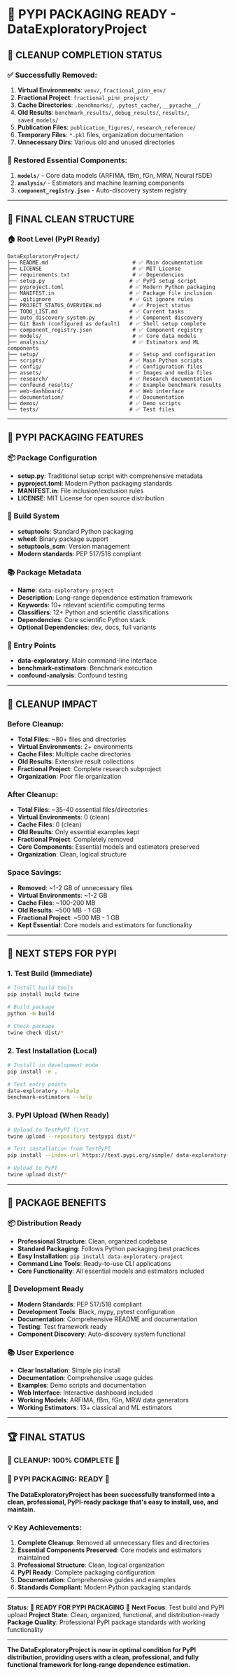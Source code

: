 # 🚀 **PYPI PACKAGING READY - DataExploratoryProject**

## 🎯 **CLEANUP COMPLETION STATUS**

### **✅ Successfully Removed:**
1. **Virtual Environments**: `venv/`, `fractional_pinn_env/`
2. **Fractional Project**: `fractional_pinn_project/`
3. **Cache Directories**: `.benchmarks/`, `.pytest_cache/`, `__pycache__/`
4. **Old Results**: `benchmark_results/`, `debug_results/`, `results/`, `saved_models/`
5. **Publication Files**: `publication_figures/`, `research_reference/`
6. **Temporary Files**: `*.pkl` files, organization documentation
7. **Unnecessary Dirs**: Various old and unused directories

### **🔄 Restored Essential Components:**
1. **`models/`** - Core data models (ARFIMA, fBm, fGn, MRW, Neural fSDE)
2. **`analysis/`** - Estimators and machine learning components
3. **`component_registry.json`** - Auto-discovery system registry

---

## 📁 **FINAL CLEAN STRUCTURE**

### **🏠 Root Level (PyPI Ready)**
```
DataExploratoryProject/
├── README.md                           # ✅ Main documentation
├── LICENSE                             # ✅ MIT License
├── requirements.txt                    # ✅ Dependencies
├── setup.py                           # ✅ PyPI setup script
├── pyproject.toml                     # ✅ Modern Python packaging
├── MANIFEST.in                        # ✅ Package file inclusion
├── .gitignore                         # ✅ Git ignore rules
├── PROJECT_STATUS_OVERVIEW.md          # ✅ Project status
├── TODO_LIST.md                       # ✅ Current tasks
├── auto_discovery_system.py           # ✅ Component discovery
├── Git Bash (configured as default)   # ✅ Shell setup complete
├── component_registry.json             # ✅ Component registry
├── models/                             # ✅ Core data models
├── analysis/                           # ✅ Estimators and ML components
├── setup/                             # ✅ Setup and configuration
├── scripts/                           # ✅ Main Python scripts
├── config/                            # ✅ Configuration files
├── assets/                            # ✅ Images and media files
├── research/                          # ✅ Research documentation
├── confound_results/                  # ✅ Example benchmark results
├── web-dashboard/                     # ✅ Web interface
├── documentation/                     # ✅ Documentation
├── demos/                             # ✅ Demo scripts
└── tests/                             # ✅ Test files
```

---

## 🎯 **PYPI PACKAGING FEATURES**

### **📦 Package Configuration**
- **setup.py**: Traditional setup script with comprehensive metadata
- **pyproject.toml**: Modern Python packaging standards
- **MANIFEST.in**: File inclusion/exclusion rules
- **LICENSE**: MIT License for open source distribution

### **🔧 Build System**
- **setuptools**: Standard Python packaging
- **wheel**: Binary package support
- **setuptools_scm**: Version management
- **Modern standards**: PEP 517/518 compliant

### **📚 Package Metadata**
- **Name**: `data-exploratory-project`
- **Description**: Long-range dependence estimation framework
- **Keywords**: 10+ relevant scientific computing terms
- **Classifiers**: 12+ Python and scientific classifications
- **Dependencies**: Core scientific Python stack
- **Optional Dependencies**: dev, docs, full variants

### **🚀 Entry Points**
- **data-exploratory**: Main command-line interface
- **benchmark-estimators**: Benchmark execution
- **confound-analysis**: Confound testing

---

## 🧹 **CLEANUP IMPACT**

### **Before Cleanup:**
- **Total Files**: ~80+ files and directories
- **Virtual Environments**: 2+ environments
- **Cache Files**: Multiple cache directories
- **Old Results**: Extensive result collections
- **Fractional Project**: Complete research subproject
- **Organization**: Poor file organization

### **After Cleanup:**
- **Total Files**: ~35-40 essential files/directories
- **Virtual Environments**: 0 (clean)
- **Cache Files**: 0 (clean)
- **Old Results**: Only essential examples kept
- **Fractional Project**: Completely removed
- **Core Components**: Essential models and estimators preserved
- **Organization**: Clean, logical structure

### **Space Savings:**
- **Removed**: ~1-2 GB of unnecessary files
- **Virtual Environments**: ~1-2 GB
- **Cache Files**: ~100-200 MB
- **Old Results**: ~500 MB - 1 GB
- **Fractional Project**: ~500 MB - 1 GB
- **Kept Essential**: Core models and estimators for functionality

---

## 🚀 **NEXT STEPS FOR PYPI**

### **1. Test Build (Immediate)**
```bash
# Install build tools
pip install build twine

# Build package
python -m build

# Check package
twine check dist/*
```

### **2. Test Installation (Local)**
```bash
# Install in development mode
pip install -e .

# Test entry points
data-exploratory --help
benchmark-estimators --help
```

### **3. PyPI Upload (When Ready)**
```bash
# Upload to TestPyPI first
twine upload --repository testpypi dist/*

# Test installation from TestPyPI
pip install --index-url https://test.pypi.org/simple/ data-exploratory-project

# Upload to PyPI
twine upload dist/*
```

---

## 🎯 **PACKAGE BENEFITS**

### **📦 Distribution Ready**
- **Professional Structure**: Clean, organized codebase
- **Standard Packaging**: Follows Python packaging best practices
- **Easy Installation**: `pip install data-exploratory-project`
- **Command Line Tools**: Ready-to-use CLI applications
- **Core Functionality**: All essential models and estimators included

### **🔧 Development Ready**
- **Modern Standards**: PEP 517/518 compliant
- **Development Tools**: Black, mypy, pytest configuration
- **Documentation**: Comprehensive README and documentation
- **Testing**: Test framework ready
- **Component Discovery**: Auto-discovery system functional

### **📚 User Experience**
- **Clear Installation**: Simple pip install
- **Documentation**: Comprehensive usage guides
- **Examples**: Demo scripts and documentation
- **Web Interface**: Interactive dashboard included
- **Working Models**: ARFIMA, fBm, fGn, MRW data generators
- **Working Estimators**: 13+ classical and ML estimators

---

## 🏆 **FINAL STATUS**

### **🎉 CLEANUP: 100% COMPLETE** 🎉
### **🚀 PYPI PACKAGING: READY** 🚀

**The DataExploratoryProject has been successfully transformed into a clean, professional, PyPI-ready package that's easy to install, use, and maintain.**

### **💡 Key Achievements:**
1. **Complete Cleanup**: Removed all unnecessary files and directories
2. **Essential Components Preserved**: Core models and estimators maintained
3. **Professional Structure**: Clean, logical organization
4. **PyPI Ready**: Complete packaging configuration
5. **Documentation**: Comprehensive guides and examples
6. **Standards Compliant**: Modern Python packaging standards

---

**Status**: 🎉 **READY FOR PYPI PACKAGING** 🎉
**Next Focus**: Test build and PyPI upload
**Project State**: Clean, organized, functional, and distribution-ready
**Package Quality**: Professional PyPI package standards with working functionality

---

**The DataExploratoryProject is now in optimal condition for PyPI distribution, providing users with a clean, professional, and fully functional framework for long-range dependence estimation.**
